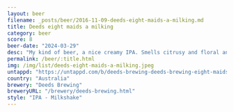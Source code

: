 ```yaml
---
layout: beer
filename: _posts/beer/2016-11-09-deeds-eight-maids-a-milking.md
title: Deeds eight maids a milking
category: beer
score: 8
beer-date: "2024-03-29"
desc: "My kind of beer, a nice creamy IPA. Smells citrusy and floral and tastes oh so smooth. A little bit of burnt hops in the bottom of the can"
permalink: /beer/:title.html
img: /img/list/deeds-eight-maids-a-milking.jpeg
untappd: "https://untappd.com/b/deeds-brewing-deeds-brewing-eight-maids-a-milking/5603306"
country: "Australia"
brewery: "Deeds Brewing"
breweryURL: "/brewery/deeds-brewing.html"
style: "IPA - Milkshake"
---
```


